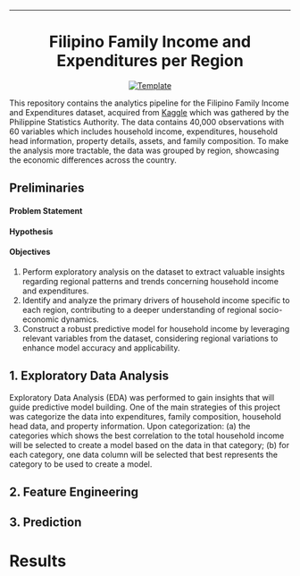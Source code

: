 <hr>
<div align="center">

# Filipino Family Income and Expenditures per Region

<a href="https://github.com/ralphqq/ph-regions-2015-notebook"                       ><img alt="Template" src="https://img.shields.io/badge/-PH Regional Shapes-017F2F?style=flat&logo=github&labelColor=gray"></a>

</div>

This repository contains the analytics pipeline for the Filipino Family Income and Expenditures dataset, acquired from [Kaggle](https://www.kaggle.com/datasets/grosvenpaul/family-income-and-expenditure) which was gathered by the Philippine Statistics Authority. The data contains 40,000 observations with 60 variables which includes household income, expenditures, household head information, property details, assets, and family composition. To make the analysis more tractable, the data was grouped by region, showcasing the economic differences across the country.


## Preliminaries

#### Problem Statement

#### Hypothesis


#### Objectives
1. Perform exploratory analysis on the dataset to extract valuable insights regarding regional patterns and trends concerning household income and expenditures.
2. Identify and analyze the primary drivers of household income specific to each region, contributing to a deeper understanding of regional socio-economic dynamics.
3. Construct a robust predictive model for household income by leveraging relevant variables from the dataset, considering regional variations to enhance model accuracy and applicability.

## 1. Exploratory Data Analysis

Exploratory Data Analysis (EDA) was performed to gain insights that will guide predictive model building. One of the main strategies of this project was categorize the data into expenditures, family composition, household head data, and property information. Upon categorization: (a) the categories which shows the best correlation to the total household income will be selected to create a model based on the data in that category; (b) for each category, one data column will be selected that best represents the category to be used to create a model.

                                   

## 2. Feature Engineering


## 3. Prediction



# Results

#